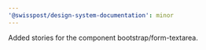```yaml
---
'@swisspost/design-system-documentation': minor
---
```


Added stories for the component bootstrap/form-textarea.
